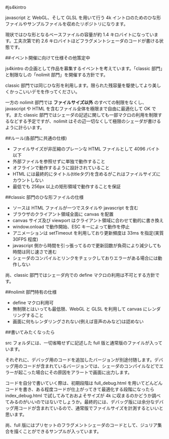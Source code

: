 #js4kintro

javascript と WebGL、そして GLSL を用いて行う 4k イントロのためのひな形ファイルやサンプルファイルを収めたリポジトリになります。

現状ではひな形となるベースファイルの容量が約 1.4 キロバイトになっています。工夫次第で約 2.6 キロバイトほどフラグメントシェーダのコードが書ける状態です。


##イベント開催に向けて仕様その他策定中

js4kintro の企画として作品を募集するイベントを考えています。「classic 部門」と制限なしの「nolimit 部門」を開催する方針です。

classic 部門では同じひな形を利用します。限られた残容量を駆使してより美しくかっこいいデモを作ってください。

一方の nolimit 部門では **ファイルサイズ以外** のすべての制限をなくし、javascript や HTML を含むファイル全体を極限まで自由に最適化して OK です。また classic 部門ではシェーダの記述に関しても一部マクロの利用を制限するなどする予定ですが、nolimit はその辺一切なくして極限のシェーダが書けるように計らいます。

##ルール(各部門に共通の仕様)

* ファイルサイズが非圧縮のプレーンな HTML ファイルとして 4096 バイト以下
* 外部ファイルを参照せずに単独で動作すること
* オフラインで動作するように設計されていること
* HTML には最終的にタイトル(titleタグ)を含めるがこれはファイルサイズにカウントしない
* 最低でも 256px 以上の矩形領域で動作することを保証


##classic 部門のひな形ファイルの仕様

* ソースは HTML ファイルが一つでスタイルや javascript を含む
* ブラウザのクライアント領域全面に canvas を配置
* canvas サイズ及び viewport はクライアント領域に合わせて動的に書き換え
* window.onload で動作開始、ESC キーによって動作を停止
* アニメーションは setTimeout を利用しており更新頻度は 33ms を指定(実質 30FPS 程度)
* javascript 側から時間を引っ張ってるので更新回数が負荷により減少しても時間は同じ速さで進む
* シェーダのコンパイルとリンクをチェックしておりエラーがある場合には動作しない

尚、classic 部門ではシェーダ内での define マクロの利用は不可とする方針です。


##nolimit 部門特有の仕様

* define マクロ利用可
* 無制限とはいっても最低限、WebGL と GLSL を利用して canvas にレンダリングすること
* 画面に何もレンダリングされない(例えば音声のみなど)は認めない


##書いてみたくなったら

src フォルダには、一切省略せずに記述した full 版と通常版のファイルが入っています。

それぞれに、デバッグ用のコードを追加したバージョンが別途付随します。デバッグ用のコードが含まれているバージョンでは、シェーダのコンパイルなどでエラーが起こった場合にその原因をアラートで画面に出力します。

コードを自分で書いていく際は、初期段階は full_debug.html を用いてどんどんコードを書き、ある程度コードが仕上がってきて最適化する段階になったら index_debug.html で試してみておおよそサイズが 4k に収まるのかどうか調べてみるのがいいのではないでしょうか。最終的には、デバッグ版には余分なデバッグ用コードが含まれているので、通常版でファイルサイズを計測するといいと思います。

尚、full 版にはプリセットのフラグメントシェーダのコードとして、ジュリア集合を描くことができるサンプルが入っています。


